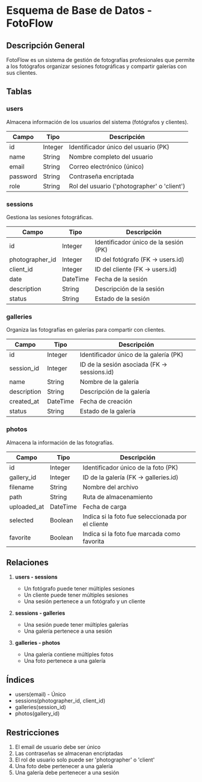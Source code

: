# Esquema de Base de Datos - FotoFlow

## Descripción General
FotoFlow es un sistema de gestión de fotografías profesionales que permite a los fotógrafos organizar sesiones fotográficas y compartir galerías con sus clientes.

## Tablas

### users
Almacena información de los usuarios del sistema (fotógrafos y clientes).

| Campo | Tipo | Descripción |
|-------|------|-------------|
| id | Integer | Identificador único del usuario (PK) |
| name | String | Nombre completo del usuario |
| email | String | Correo electrónico (único) |
| password | String | Contraseña encriptada |
| role | String | Rol del usuario ('photographer' o 'client') |

### sessions
Gestiona las sesiones fotográficas.

| Campo | Tipo | Descripción |
|-------|------|-------------|
| id | Integer | Identificador único de la sesión (PK) |
| photographer_id | Integer | ID del fotógrafo (FK -> users.id) |
| client_id | Integer | ID del cliente (FK -> users.id) |
| date | DateTime | Fecha de la sesión |
| description | String | Descripción de la sesión |
| status | String | Estado de la sesión |

### galleries
Organiza las fotografías en galerías para compartir con clientes.

| Campo | Tipo | Descripción |
|-------|------|-------------|
| id | Integer | Identificador único de la galería (PK) |
| session_id | Integer | ID de la sesión asociada (FK -> sessions.id) |
| name | String | Nombre de la galería |
| description | String | Descripción de la galería |
| created_at | DateTime | Fecha de creación |
| status | String | Estado de la galería |

### photos
Almacena la información de las fotografías.

| Campo | Tipo | Descripción |
|-------|------|-------------|
| id | Integer | Identificador único de la foto (PK) |
| gallery_id | Integer | ID de la galería (FK -> galleries.id) |
| filename | String | Nombre del archivo |
| path | String | Ruta de almacenamiento |
| uploaded_at | DateTime | Fecha de carga |
| selected | Boolean | Indica si la foto fue seleccionada por el cliente |
| favorite | Boolean | Indica si la foto fue marcada como favorita |

## Relaciones

1. **users - sessions**
   - Un fotógrafo puede tener múltiples sesiones
   - Un cliente puede tener múltiples sesiones
   - Una sesión pertenece a un fotógrafo y un cliente

2. **sessions - galleries**
   - Una sesión puede tener múltiples galerías
   - Una galería pertenece a una sesión

3. **galleries - photos**
   - Una galería contiene múltiples fotos
   - Una foto pertenece a una galería

## Índices

- users(email) - Único
- sessions(photographer_id, client_id)
- galleries(session_id)
- photos(gallery_id)

## Restricciones

1. El email de usuario debe ser único
2. Las contraseñas se almacenan encriptadas
3. El rol de usuario solo puede ser 'photographer' o 'client'
4. Una foto debe pertenecer a una galería
5. Una galería debe pertenecer a una sesión